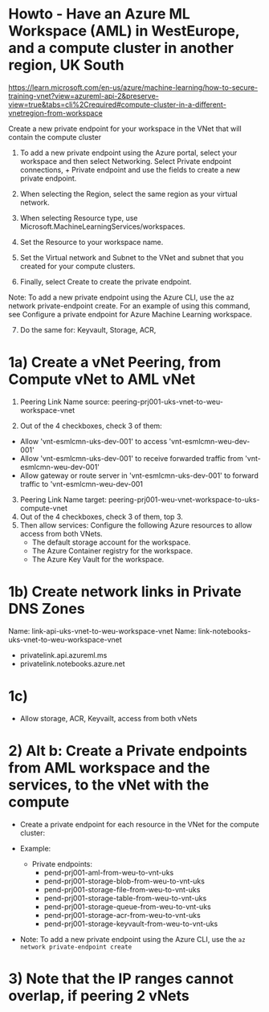 # Howto - Have an Azure ML Workspace (AML) in WestEurope, and a compute cluster in another region, UK South
https://learn.microsoft.com/en-us/azure/machine-learning/how-to-secure-training-vnet?view=azureml-api-2&preserve-view=true&tabs=cli%2Crequired#compute-cluster-in-a-different-vnetregion-from-workspace

Create a new private endpoint for your workspace in the VNet that will contain the compute cluster 

1) To add a new private endpoint using the Azure portal, select your workspace and then select Networking. Select Private endpoint connections, + Private endpoint and use the fields to create a new private endpoint.

2) When selecting the Region, select the same region as your virtual network.
3) When selecting Resource type, use Microsoft.MachineLearningServices/workspaces.
4) Set the Resource to your workspace name.
5) Set the Virtual network and Subnet to the VNet and subnet that you created for your compute clusters.
6) Finally, select Create to create the private endpoint.

Note: To add a new private endpoint using the Azure CLI, use the az network private-endpoint create. For an example of using this command, see Configure a private endpoint for Azure Machine Learning workspace.

7) Do the same for: Keyvault, Storage, ACR, 

# 1a) Create a vNet Peering, from Compute vNet to AML vNet
1) Peering Link Name source: peering-prj001-uks-vnet-to-weu-workspace-vnet

2) Out of the 4 checkboxes, check 3 of them: 
- Allow 'vnt-esmlcmn-uks-dev-001' to access 'vnt-esmlcmn-weu-dev-001'
- Allow 'vnt-esmlcmn-uks-dev-001' to receive forwarded traffic from 'vnt-esmlcmn-weu-dev-001'
- Allow gateway or route server in 'vnt-esmlcmn-uks-dev-001' to forward traffic to 'vnt-esmlcmn-weu-dev-001

3) Peering Link Name target: peering-prj001-weu-vnet-workspace-to-uks-compute-vnet
4) Out of the 4 checkboxes, check 3 of them, top 3.
5) Then allow services: Configure the following Azure resources to allow access from both VNets.
    - The default storage account for the workspace. 
    - The Azure Container registry for the workspace.
    - The Azure Key Vault for the workspace.

# 1b) Create network links in Private DNS Zones
Name: link-api-uks-vnet-to-weu-workspace-vnet
Name: link-notebooks-uks-vnet-to-weu-workspace-vnet

- privatelink.api.azureml.ms
- privatelink.notebooks.azure.net

# 1c) 
- Allow storage, ACR, Keyvailt,  access from both vNets

# 2) Alt b: Create a Private endpoints from AML workspace and the services, to the vNet with the compute
- Create a private endpoint for each resource in the VNet for the compute cluster:
- Example: 
    - Private endpoints: 
        - pend-prj001-aml-from-weu-to-vnt-uks
        - pend-prj001-storage-blob-from-weu-to-vnt-uks
        - pend-prj001-storage-file-from-weu-to-vnt-uks
        - pend-prj001-storage-table-from-weu-to-vnt-uks
        - pend-prj001-storage-queue-from-weu-to-vnt-uks
        - pend-prj001-storage-acr-from-weu-to-vnt-uks
        - pend-prj001-storage-keyvault-from-weu-to-vnt-uks

- Note: To add a new private endpoint using the Azure CLI, use the `az network private-endpoint create`

# 3) Note that the IP ranges cannot overlap, if peering 2 vNets

